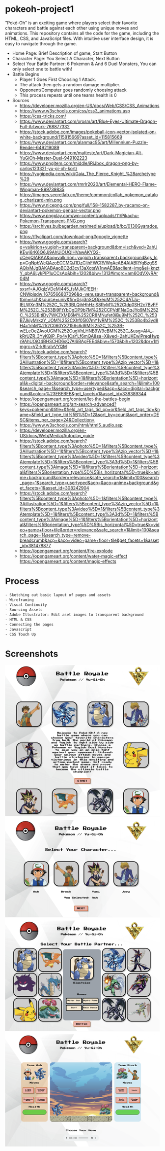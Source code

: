 # pokeoh-project1
"Poké-Oh" is an exciting game where players select their favorite characters and battle against each other using unique moves and animations. This repository contains all the code for the game, including the HTML, CSS, and JavaScript files. With intuitive user interface design, it is easy to navigate through the game. 

- Home Page:
Brief Description of game,
Start Button
- Character Page:
You Select A Character,
Next Button
- Select Your Battle Partner: 6 Pokemon & And 6 Duel Monsters, You can only select one to battle with!
- Battle Begins 
    - Player 1 Goes First Choosing 1 Attack.
    - The attack then gets a random damage multiplier.
    - Opponent/Computer goes randomly choosing attack
    - This process repeats until one teams health is 0
- Sources
    - https://developer.mozilla.org/en-US/docs/Web/CSS/CSS_Animations
    - https://www.w3schools.com/css/css3_animations.asp
    - https://css-tricks.com/
    - https://www.deviantart.com/xrosm/art/Blue-Eyes-Ultimate-Dragon-Full-Artwork-768877332
    - https://stock.adobe.com/images/pokeball-icon-vector-isolated-on-white-background/115815669?asset_id=115815669
    - https://www.deviantart.com/alanmac95/art/Millennium-Puzzle-Render-649219089
    - https://www.deviantart.com/matteste/art/Dark-Magician-Alt-YuGiOh-Master-Duel-949102223
    - https://www.pngitem.com/middle/iRiJbox_dragon-png-by-carlos123321-yu-gi-oh-kort/
    - https://yugipedia.com/wiki/Gaia_The_Fierce_Knight_%28archetype%29 
    - https://www.deviantart.com/rmrlr2020/art/Elemental-HERO-Flame-Wingman-899739835 
    - https://images.secretlab.co/theme/common/collab_pokemon_catalog_charizard-min.png
    - https://www.nicepng.com/png/full/158-1582287_by-racamo-on-deviantart-pokemon-gengar-vector.png
    - https://www.pngplay.com/wp-content/uploads/11/Pikachu-Pokemon-Transparent-PNG.png
    - https://archives.bulbagarden.net/media/upload/b/bc/0130Gyarados.png
    - https://flyclipart.com/download-png#google_vignette
    - https://www.google.com/search?q=valkirion+yugioh+transparent+background&tbm=isch&ved=2ahUKEwj6rK6Q6Jj9AhUiOUQIHVawAKYQ2-cCegQIABAA&oq=valkirion+yugioh+transparent+background&gs_lcp=CgNpbWcQAzoECCMQJ1DzCljhFWCRVWgAcAB4AIABRYgBzgSSAQIxMJgBAKABAaoBC2d3cy13aXotaW1nwAEB&sclient=img&ei=knztY_qbA6LykPIP1uCCsAo&bih=1202&biw=1313#imgrc=am6OdVXyRAr04M
    - https://www.google.com/search?sxsrf=AJOqlzVDeMi445_fsMJkCfEEH-CNWpisdw:1676566807096&q=venusaur+transparent+background&tbm=isch&source=univ&fir=0sjj3nSQGjxeuM%252C4ATJu-IELWXn3M%252C_%253BLQihHhHzjS8RyM%252CIdp0SH2c7BvFFM%252C_%253Bi9FtYbCgDP9b7M%252CCPVdFNaDqJYq9M%252C_%253BltlDy7WKZXME6M%252CR8MNufet0iBu9M%252C_%253B7JkjyMrkzY_JOM%252CXhf05l07mY1vRM%252C_%253Bo4b3yd8H4c1rhM%252C060YX7156s6dRM%252C_%253B-wELeOeZAvoUGM%252CugVhLHNB9W9cBM%252C_&usg=AI4_-kRrUZR_3YyKQiP_Po4y1CaYLf6mQA&sa=X&ved=2ahUKEwiPreqHwpr9AhUOiO4BHSCHD6sQ7Al6BAgFEE4&biw=1570&bih=1202&dpr=1#imgrc=VZ-k8IraIvVYQM
    - https://stock.adobe.com/search?filters%5Bcontent_type%3Aphoto%5D=1&filters%5Bcontent_type%3Aillustration%5D=1&filters%5Bcontent_type%3Azip_vector%5D=1&filters%5Bcontent_type%3Avideo%5D=1&filters%5Bcontent_type%3Atemplate%5D=1&filters%5Bcontent_type%3A3d%5D=1&filters%5Bcontent_type%3Aimage%5D=1&filters%5Borientation%5D=horizontal&k=digital+background&order=relevance&safe_search=1&limit=100&search_page=1&search_type=usertyped&acp=&aco=digital+background&color=%23EBEBEB&get_facets=1&asset_id=338389344
    - https://opengameart.org/content/let-the-battles-begin
    - https://opengameart.org/art-search-advanced?keys=pokemon&title=&field_art_tags_tid_op=or&field_art_tags_tid=&name=&field_art_type_tid%5B%5D=12&sort_by=count&sort_order=DESC&items_per_page=24&Collection=
    - https://www.w3schools.com/html/html5_audio.asp
    - https://developer.mozilla.org/en-US/docs/Web/Media/Autoplay_guide
    - https://stock.adobe.com/search?filters%5Bcontent_type%3Aphoto%5D=1&filters%5Bcontent_type%3Aillustration%5D=1&filters%5Bcontent_type%3Azip_vector%5D=1&filters%5Bcontent_type%3Avideo%5D=1&filters%5Bcontent_type%3Atemplate%5D=1&filters%5Bcontent_type%3A3d%5D=1&filters%5Bcontent_type%3Aimage%5D=1&filters%5Borientation%5D=horizontal&filters%5Borientation_type%5D%5Bis_horizontal%5D=true&k=anime+background&order=relevance&safe_search=1&limit=100&search_page=1&search_type=usertyped&acp=&aco=anime+background&get_facets=1&asset_id=308242904
    - https://stock.adobe.com/search?filters%5Bcontent_type%3Aphoto%5D=1&filters%5Bcontent_type%3Aillustration%5D=1&filters%5Bcontent_type%3Azip_vector%5D=1&filters%5Bcontent_type%3Avideo%5D=1&filters%5Bcontent_type%3Atemplate%5D=1&filters%5Bcontent_type%3A3d%5D=1&filters%5Bcontent_type%3Aimage%5D=1&filters%5Borientation%5D=horizontal&filters%5Borientation_type%5D%5Bis_horizontal%5D=true&k=video+game+floor+tile&order=relevance&safe_search=1&limit=100&search_page=1&search_type=remove-breadcrumb&acp=&aco=video+game+floor+tile&get_facets=1&asset_id=381478877
    - https://opengameart.org/content/fire-explode
    - https://opengameart.org/content/water-magic-effect
    https://opengameart.org/content/magic-effects

# Process
    - Sketching out basic layout of pages and assets
    - Wireframing
    - Visual Continuity
    - Sourcing Assets
    - Adobe Illustrator: Edit aset images to transparent background
    - HTML & CSS
    - Connecting the pages
    - Javascript
    - CSS Touch Up

# Screenshots
![Screenshot](./assets/screenshot1.png)
![Screenshot](./assets/screenshot2.png)
![Screenshot](./assets/screenshot3.png)
![Screenshot](./assets/screenshot4.png)

